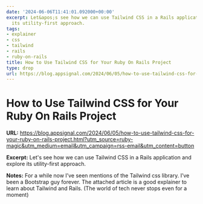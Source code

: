 ```yaml
---
date: '2024-06-06T11:41:01.092000+00:00'
excerpt: Let&apos;s see how we can use Tailwind CSS in a Rails application and explore
  its utility-first approach.
tags:
- explainer
- css
- tailwind
- rails
- ruby-on-rails
title: How to Use Tailwind CSS for Your Ruby On Rails Project
type: drop
url: https://blog.appsignal.com/2024/06/05/how-to-use-tailwind-css-for-your-ruby-on-rails-project.html?utm_source=ruby-magic&utm_medium=email&utm_campaign=rss-email&utm_content=button
---
```


# How to Use Tailwind CSS for Your Ruby On Rails Project

**URL:** https://blog.appsignal.com/2024/06/05/how-to-use-tailwind-css-for-your-ruby-on-rails-project.html?utm_source=ruby-magic&utm_medium=email&utm_campaign=rss-email&utm_content=button

**Excerpt:** Let&apos;s see how we can use Tailwind CSS in a Rails application and explore its utility-first approach.

**Notes:**
For a while now I’ve seen mentions of the Tailwind css library. I’ve been a Bootstrap guy forever. The attached article is a good explainer to learn about Tailwind and Rails. (The world of tech never stops even for a moment)
